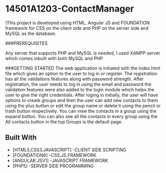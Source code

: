 # 14501A1203-ContactManager
\This project is developed using HTML, Angular JS and FOUNDATION framework for CSS on the client side and PHP on the server side and MySQL as the database.

###PREREQUISITES

Any server that supports PHP and MySQL is needed, I used XAMPP server which comes inbuilt with both MySQL and PHP 

###GETTING STARTED
The web application is initiated with the index.html file which gives an option to the user to log in or register.
The registration has all the validations features along with password strength. 
After registration, the user needs to log in using the email and password the validation features were also added to the login module which helps the user to give the right credentials.
After loging in initially, the user will have options to create groups and then the user can add new contacts to them using the plus button or edit the group name or delete it using the pencil or trash button respectively. 
You can view the contacts in a group using the expand button. You can also see all the contacts in every group using the All contacts button in the top Groups is the default page.

## Built With
* [HTML5,CSS3,JAVASCRIPT]  -CLIENT SIDE SCRIPTING 
* [FOUNDATION6]             -CSS,JS FRAMEWORK
* [ANGULAR JSV1]   -JAVASCRIPT FRAMEWORK
* [PHP5]                   -SERVER SIDE PROGRAMMING 

